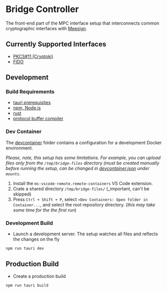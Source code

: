 # Bridge Controller

The front-end part of the MPC interface setup that interconnects common cryptographic interfaces with [Meesign](https://meesign.crocs.fi.muni.cz/).

## Currently Supported Interfaces

- [PKCS#11 (Cryptoki)](https://github.com/KristianMika/cryptoki-bridge)
- [FIDO](https://github.com/KristianMika/softfido)

## Development

### Build Requirements

- [tauri prerequisites](https://tauri.app/v1/guides/getting-started/prerequisites/)
- [npm, Node.js](https://docs.npmjs.com/downloading-and-installing-node-js-and-npm)
- [rust](https://www.rust-lang.org/tools/install)
- [protocol buffer compiler](https://grpc.io/docs/protoc-installation/)

### Dev Container

The [devcontainer](./.devcontainer) folder contains a configuration for a development Docker environment.

_Please, note, this setup has some limitations. For example, you can upload files only from the `/tmp/bridge-files` directory (must be created manually before running the setup, can be changed in [devcontainer.json](./.devcontainer/devcontainer.json) under `mounts`._

1. Install the `ms-vscode-remote.remote-containers` VS Code extension.
2. Crate a shared directory `/tmp/bridge-files/` (\_important, can't be skipped)
3. Press `Ctrl + Shift + P`, select `>Dev Containers: Open folder in Container...`, and select the root repository directory. (_this may take some time for the the first run_)

### Development Build

- Launch a development server. The setup watches all files and reflects the changes on the fly

```bash
npm run tauri dev
```

## Production Build

- Create a production build

```bash
npm run tauri build
```
